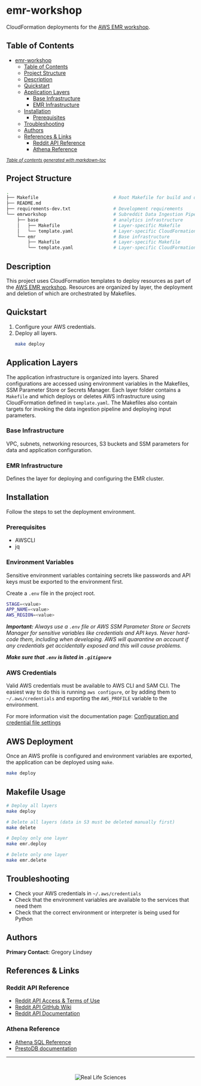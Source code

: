 # emr-workshop

CloudFormation deployments for the [AWS EMR workshop](https://catalog.us-east-1.prod.workshops.aws/workshops/c86bd131-f6bf-4e8f-b798-58fd450d3c44/en-US).

## Table of Contents
- [emr-workshop](#emr-workshop)
  - [Table of Contents](#table-of-contents)
  - [Project Structure](#project-structure)
  - [Description](#description)
  - [Quickstart](#quickstart)
  - [Application Layers](#application-layers)
    - [Base Infrastructure](#base-infrastructure)
    - [EMR Infrastructure](#emr-infrastructure)
  - [Installation](#installation)
    - [Prerequisites](#prerequisites)
  - [Troubleshooting](#troubleshooting)
  - [Authors](#authors)
  - [References & Links](#references--links)
    - [Reddit API Reference](#reddit-api-reference)
    - [Athena Reference](#athena-reference)

<small><i><a href='http://ecotrust-canada.github.io/markdown-toc/'>Table of contents generated with markdown-toc</a></i></small>


## Project Structure
```bash
.
├── Makefile                            # Root Makefile for build and deployment
├── README.md
├── requirements-dev.txt                # Development requirements
└── emrworkshop                         # Subreddit Data Ingestion Pipeline application
    ├── base                            # analytics infrastructure
    │   ├── Makefile                    # Layer-specific Makefile
    │   └── template.yaml               # Layer-specific CloudFormation
    └── emr                             # Base infrastructure
        ├── Makefile                    # Layer-specific Makefile
        └── template.yaml               # Layer-specific CloudFormation
```

## Description
This project uses CloudFormation templates to deploy resources as part of the [AWS EMR workshop](https://catalog.us-east-1.prod.workshops.aws/workshops/c86bd131-f6bf-4e8f-b798-58fd450d3c44/en-US). 
Resources are organized by layer, the deployment and deletion of which are orchestrated by Makefiles.

<!-- ## Architecture
![sdip-arch-1](docs/source/_static/img/sdip-arch.png) -->

## Quickstart
1. Configure your AWS credentials.
2. Deploy all layers.
   ```bash
   make deploy
   ```

## Application Layers
The application infrastructure is organized into layers. Shared configurations are accessed using environment variables in the Makefiles, SSM Parameter Store or Secrets Manager. Each layer folder contains a `Makefile` and which deploys or deletes AWS infrastructure using CloudFormation defined in `template.yaml`. The Makefiles also contain targets for invoking the data ingestion pipeline and deploying input parameters. 
<!-- See [Usage](#usage) for more information. -->

### Base Infrastructure
VPC, subnets, networking resources, S3 buckets and SSM parameters for data and application configuration.

### EMR Infrastructure
Defines the layer for deploying and configuring the EMR cluster.

## Installation
Follow the steps to set the deployment environment.

### Prerequisites
* AWSCLI
* jq
<!-- * SAM CLI
* Python 3.9 -->

<!-- ### Creating a Python Virtual Environment
When developing locally, create a Python virtual environment to manage dependencies:
```bash
python3 -m venv .venv-dev
source .venv-dev/bin/activate
pip install -U pip
pip install -r requirements.txt
```

### Notebook Setup
To use the virtual environment inside Jupyter Notebook, first activate the virtual environment, then create a kernel for it.
```bash
# Install ipykernal and dot-env
pip install ipykernel python-dotenv

# Add the kernel
python3 -m ipykernel install --user --name=<environment name>

# Delete the kernel
jupyter kernelspec uninstall <environment name>
``` -->

### Environment Variables

Sensitive environment variables containing secrets like passwords and API keys must be exported to the environment first.

Create a `.env` file in the project root.
```bash
STAGE=<value>
APP_NAME=<value>
AWS_REGION=<value>
```

***Important:*** *Always use a `.env` file or AWS SSM Parameter Store or Secrets Manager for sensitive variables like credentials and API keys. Never hard-code them, including when developing. AWS will quarantine an account if any credentials get accidentally exposed and this will cause problems.*

***Make sure that `.env` is listed in `.gitignore`***

### AWS Credentials
Valid AWS credentials must be available to AWS CLI and SAM CLI. The easiest way to do this is running `aws configure`, or by adding them to `~/.aws/credentials` and exporting the `AWS_PROFILE` variable to the environment.

For more information visit the documentation page:
[Configuration and credential file settings](https://docs.aws.amazon.com/cli/latest/userguide/cli-configure-files.html)

## AWS Deployment
Once an AWS profile is configured and environment variables are exported, the application can be deployed using `make`.
```bash
make deploy
```

## Makefile Usage
```bash
# Deploy all layers
make deploy

# Delete all layers (data in S3 must be deleted manually first)
make delete

# Deploy only one layer
make emr.deploy

# Delete only one layer
make emr.delete
```

<!-- ## Testing
### Unit Tests
Create a Python virtual environment to manage test dependencies.

```bash
python3 -m venv .venv-test
source .venv-test/bin/activate
pip install -U pip
pip install -r requirements-tests.txt
```
Run tests with the following command.
```bash
coverage run -m pytest  
``` -->

## Troubleshooting
* Check your AWS credentials in `~/.aws/credentials`
* Check that the environment variables are available to the services that need them
* Check that the correct environment or interpreter is being used for Python

## Authors
**Primary Contact:** Gregory Lindsey

## References & Links

### Reddit API Reference
* [Reddit API Access & Terms of Use](https://www.reddit.com/wiki/api/#wiki_reddit_api_access)
* [Reddit API GitHub Wiki](https://github.com/reddit-archive/reddit/wiki/API)
* [Reddit API Documentation](https://www.reddit.com/dev/api/)

### Athena Reference
* [Athena SQL Reference](https://docs.aws.amazon.com/athena/latest/ug/ddl-sql-reference.html)
* [PrestoDB documentation](https://prestodb.io/docs/current/index.html)

-----------------
<br>
<p align="center">
  <img src="docs/source/_static/img/Real_Life_Sciences_logo_dark_bg.png" alt="Real Life Sciences">
</p>